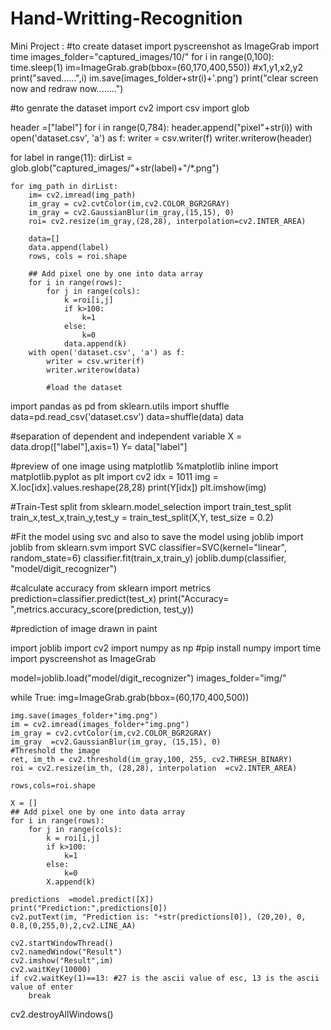 # Hand-Writting-Recognition
Mini Project :
#to create dataset
    import pyscreenshot as ImageGrab
    import time
    images_folder="captured_images/10/"
    for i in range(0,100):
        time.sleep(1)
        im=ImageGrab.grab(bbox=(60,170,400,550)) #x1,y1,x2,y2
        print("saved......",i)
        im.save(images_folder+str(i)+'.png')
        print("clear screen now and redraw now........")
        
 #to genrate the dataset
import cv2
import csv
import glob

header  =["label"]
for i in range(0,784):
    header.append("pixel"+str(i))
with open('dataset.csv', 'a') as f:
    writer = csv.writer(f)
    writer.writerow(header)
    
for label in range(11):
    dirList = glob.glob("captured_images/"+str(label)+"/*.png")
    
    for img_path in dirList:
        im= cv2.imread(img_path)
        im_gray = cv2.cvtColor(im,cv2.COLOR_BGR2GRAY)
        im_gray = cv2.GaussianBlur(im_gray,(15,15), 0)
        roi= cv2.resize(im_gray,(28,28), interpolation=cv2.INTER_AREA)
        
        data=[]
        data.append(label)
        rows, cols = roi.shape
        
        ## Add pixel one by one into data array
        for i in range(rows):
            for j in range(cols):
                k =roi[i,j]
                if k>100:
                    k=1
                else:
                    k=0
                data.append(k)
        with open('dataset.csv', 'a') as f:
            writer = csv.writer(f)
            writer.writerow(data)
            
            #load the dataset
import pandas as pd
from sklearn.utils import shuffle
data=pd.read_csv('dataset.csv')
data=shuffle(data)
data

#separation of dependent and independent variable
X = data.drop(["label"],axis=1)
Y= data["label"]

#preview of one image using matplotlib
%matplotlib inline
import matplotlib.pyplot as plt
import cv2
idx = 1011
img = X.loc[idx].values.reshape(28,28)
print(Y[idx])
plt.imshow(img)

#Train-Test split
from sklearn.model_selection import train_test_split
train_x,test_x,train_y,test_y = train_test_split(X,Y, test_size = 0.2)

#Fit the model using svc and also to save the model using joblib
import joblib
from sklearn.svm import SVC
classifier=SVC(kernel="linear", random_state=6)
classifier.fit(train_x,train_y)
joblib.dump(classifier, "model/digit_recognizer")

#calculate accuracy
from sklearn import metrics
prediction=classifier.predict(test_x)
print("Accuracy= ",metrics.accuracy_score(prediction, test_y))

#prediction of image drawn in paint

import joblib
import cv2
import numpy as np #pip install numpy
import time
import pyscreenshot as ImageGrab

model=joblib.load("model/digit_recognizer")
images_folder="img/"

while True:
    img=ImageGrab.grab(bbox=(60,170,400,500))
    
    img.save(images_folder+"img.png")
    im = cv2.imread(images_folder+"img.png")
    im_gray = cv2.cvtColor(im,cv2.COLOR_BGR2GRAY)
    im_gray  =cv2.GaussianBlur(im_gray, (15,15), 0)
    #Threshold the image
    ret, im_th = cv2.threshold(im_gray,100, 255, cv2.THRESH_BINARY)
    roi = cv2.resize(im_th, (28,28), interpolation  =cv2.INTER_AREA)
    
    rows,cols=roi.shape
    
    X = []
    ## Add pixel one by one into data array
    for i in range(rows):
        for j in range(cols):
            k = roi[i,j]
            if k>100:
                k=1
            else:
                k=0
            X.append(k)
            
    predictions  =model.predict([X])
    print("Prediction:",predictions[0])
    cv2.putText(im, "Prediction is: "+str(predictions[0]), (20,20), 0, 0.8,(0,255,0),2,cv2.LINE_AA)
    
    cv2.startWindowThread()
    cv2.namedWindow("Result")
    cv2.imshow("Result",im)
    cv2.waitKey(10000)
    if cv2.waitKey(1)==13: #27 is the ascii value of esc, 13 is the ascii value of enter
        break
cv2.destroyAllWindows()
